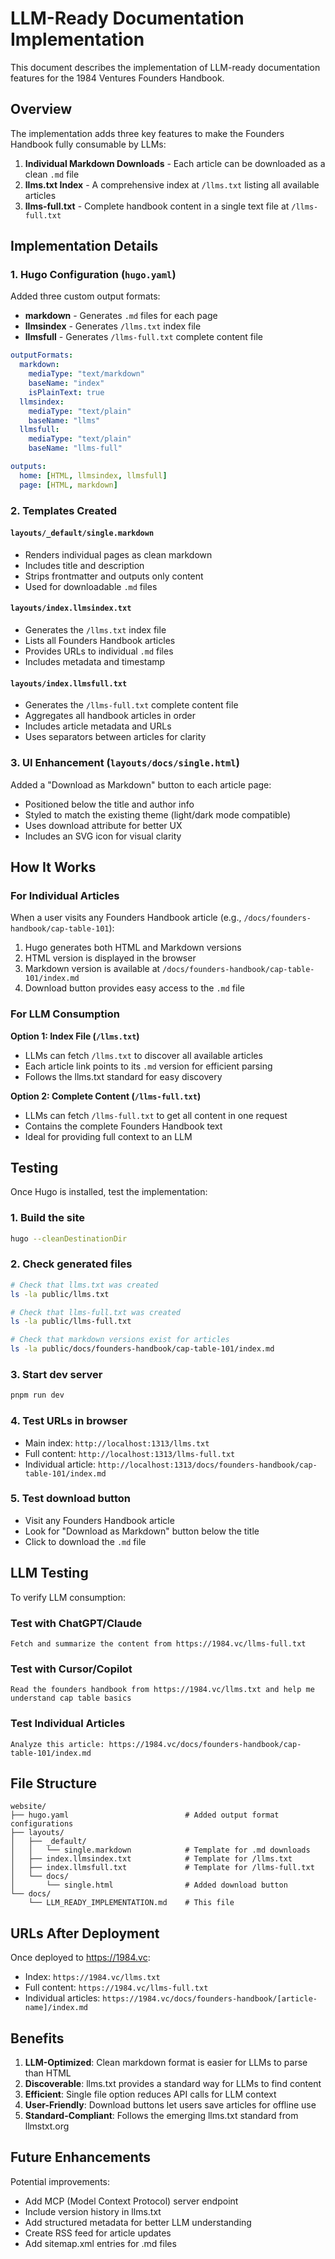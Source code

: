 # LLM-Ready Documentation Implementation

This document describes the implementation of LLM-ready documentation features for the 1984 Ventures Founders Handbook.

## Overview

The implementation adds three key features to make the Founders Handbook fully consumable by LLMs:

1. **Individual Markdown Downloads** - Each article can be downloaded as a clean `.md` file
2. **llms.txt Index** - A comprehensive index at `/llms.txt` listing all available articles
3. **llms-full.txt** - Complete handbook content in a single text file at `/llms-full.txt`

## Implementation Details

### 1. Hugo Configuration (`hugo.yaml`)

Added three custom output formats:

- **markdown** - Generates `.md` files for each page
- **llmsindex** - Generates `/llms.txt` index file
- **llmsfull** - Generates `/llms-full.txt` complete content file

```yaml
outputFormats:
  markdown:
    mediaType: "text/markdown"
    baseName: "index"
    isPlainText: true
  llmsindex:
    mediaType: "text/plain"
    baseName: "llms"
  llmsfull:
    mediaType: "text/plain"
    baseName: "llms-full"

outputs:
  home: [HTML, llmsindex, llmsfull]
  page: [HTML, markdown]
```

### 2. Templates Created

#### `layouts/_default/single.markdown`
- Renders individual pages as clean markdown
- Includes title and description
- Strips frontmatter and outputs only content
- Used for downloadable `.md` files

#### `layouts/index.llmsindex.txt`
- Generates the `/llms.txt` index file
- Lists all Founders Handbook articles
- Provides URLs to individual `.md` files
- Includes metadata and timestamp

#### `layouts/index.llmsfull.txt`
- Generates the `/llms-full.txt` complete content file
- Aggregates all handbook articles in order
- Includes article metadata and URLs
- Uses separators between articles for clarity

### 3. UI Enhancement (`layouts/docs/single.html`)

Added a "Download as Markdown" button to each article page:
- Positioned below the title and author info
- Styled to match the existing theme (light/dark mode compatible)
- Uses download attribute for better UX
- Includes an SVG icon for visual clarity

## How It Works

### For Individual Articles

When a user visits any Founders Handbook article (e.g., `/docs/founders-handbook/cap-table-101`):

1. Hugo generates both HTML and Markdown versions
2. HTML version is displayed in the browser
3. Markdown version is available at `/docs/founders-handbook/cap-table-101/index.md`
4. Download button provides easy access to the `.md` file

### For LLM Consumption

**Option 1: Index File (`/llms.txt`)**
- LLMs can fetch `/llms.txt` to discover all available articles
- Each article link points to its `.md` version for efficient parsing
- Follows the llms.txt standard for easy discovery

**Option 2: Complete Content (`/llms-full.txt`)**
- LLMs can fetch `/llms-full.txt` to get all content in one request
- Contains the complete Founders Handbook text
- Ideal for providing full context to an LLM

## Testing

Once Hugo is installed, test the implementation:

### 1. Build the site
```bash
hugo --cleanDestinationDir
```

### 2. Check generated files
```bash
# Check that llms.txt was created
ls -la public/llms.txt

# Check that llms-full.txt was created
ls -la public/llms-full.txt

# Check that markdown versions exist for articles
ls -la public/docs/founders-handbook/cap-table-101/index.md
```

### 3. Start dev server
```bash
pnpm run dev
```

### 4. Test URLs in browser
- Main index: `http://localhost:1313/llms.txt`
- Full content: `http://localhost:1313/llms-full.txt`
- Individual article: `http://localhost:1313/docs/founders-handbook/cap-table-101/index.md`

### 5. Test download button
- Visit any Founders Handbook article
- Look for "Download as Markdown" button below the title
- Click to download the `.md` file

## LLM Testing

To verify LLM consumption:

### Test with ChatGPT/Claude
```
Fetch and summarize the content from https://1984.vc/llms-full.txt
```

### Test with Cursor/Copilot
```
Read the founders handbook from https://1984.vc/llms.txt and help me understand cap table basics
```

### Test Individual Articles
```
Analyze this article: https://1984.vc/docs/founders-handbook/cap-table-101/index.md
```

## File Structure

```
website/
├── hugo.yaml                          # Added output format configurations
├── layouts/
│   ├── _default/
│   │   └── single.markdown            # Template for .md downloads
│   ├── index.llmsindex.txt            # Template for /llms.txt
│   ├── index.llmsfull.txt             # Template for /llms-full.txt
│   └── docs/
│       └── single.html                # Added download button
└── docs/
    └── LLM_READY_IMPLEMENTATION.md    # This file
```

## URLs After Deployment

Once deployed to https://1984.vc:

- Index: `https://1984.vc/llms.txt`
- Full content: `https://1984.vc/llms-full.txt`
- Individual articles: `https://1984.vc/docs/founders-handbook/[article-name]/index.md`

## Benefits

1. **LLM-Optimized**: Clean markdown format is easier for LLMs to parse than HTML
2. **Discoverable**: llms.txt provides a standard way for LLMs to find content
3. **Efficient**: Single file option reduces API calls for LLM context
4. **User-Friendly**: Download buttons let users save articles for offline use
5. **Standard-Compliant**: Follows the emerging llms.txt standard from llmstxt.org

## Future Enhancements

Potential improvements:
- Add MCP (Model Context Protocol) server endpoint
- Include version history in llms.txt
- Add structured metadata for better LLM understanding
- Create RSS feed for article updates
- Add sitemap.xml entries for .md files
